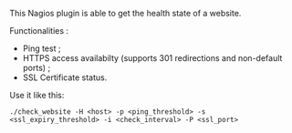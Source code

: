 This Nagios plugin is able to get the health state of a website.

Functionalities :

- Ping test ;
- HTTPS access availabilty (supports 301 redirections and non-default ports) ;
- SSL Certificate status.

Use it like this:

```shell
./check_website -H <host> -p <ping_threshold> -s <ssl_expiry_threshold> -i <check_interval> -P <ssl_port>
```
